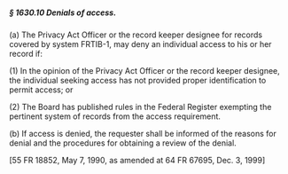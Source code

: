 ##### § 1630.10 Denials of access. #####

(a) The Privacy Act Officer or the record keeper designee for records covered by system FRTIB-1, may deny an individual access to his or her record if:

(1) In the opinion of the Privacy Act Officer or the record keeper designee, the individual seeking access has not provided proper identification to permit access; or

(2) The Board has published rules in the Federal Register exempting the pertinent system of records from the access requirement.

(b) If access is denied, the requester shall be informed of the reasons for denial and the procedures for obtaining a review of the denial.

[55 FR 18852, May 7, 1990, as amended at 64 FR 67695, Dec. 3, 1999]